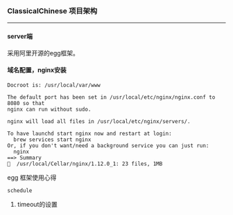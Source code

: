 ### ClassicalChinese 项目架构

---

#### server端

采用阿里开源的egg框架。

#### 域名配置，nginx安装

```
Docroot is: /usr/local/var/www

The default port has been set in /usr/local/etc/nginx/nginx.conf to 8080 so that
nginx can run without sudo.

nginx will load all files in /usr/local/etc/nginx/servers/.

To have launchd start nginx now and restart at login:
  brew services start nginx
Or, if you don't want/need a background service you can just run:
  nginx
==> Summary
🍺  /usr/local/Cellar/nginx/1.12.0_1: 23 files, 1MB
```

egg 框架使用心得

`schedule`

1. timeout的设置
